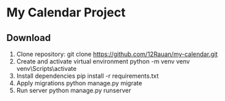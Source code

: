 # My Calendar Project
## Download
1. Clone repository:
git clone https://github.com/12Rauan/my-calendar.git
2. Create and activate virtual environment
python -m venv venv
venv\Scripts\activate
3. Install dependencies
pip install -r requirements.txt
4. Apply migrations
python manage.py migrate
5. Run server
python manage.py runserver
